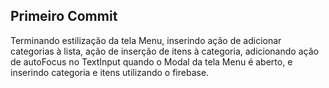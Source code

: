 Primeiro Commit
---------------
Terminando estilização da tela Menu, inserindo ação de adicionar categorias à lista, ação de inserção de itens à categoria, adicionando ação de autoFocus no TextInput quando o Modal da tela Menu é aberto, e inserindo categoria e itens utilizando o firebase.